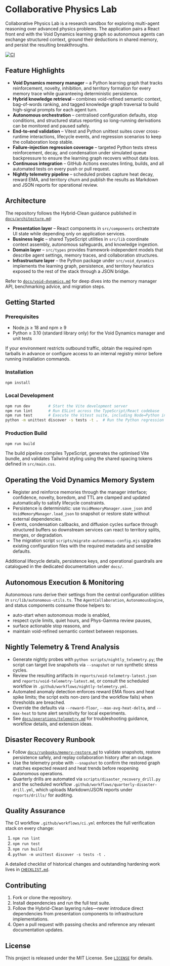 # Collaborative Physics Lab

Collaborative Physics Lab is a research sandbox for exploring multi-agent reasoning over advanced physics problems. The
application pairs a React front end with the Void Dynamics learning graph so autonomous agents can exchange structured
context, ground their deductions in shared memory, and persist the resulting breakthroughs.

[![CI](https://github.com/justinlietz93/collaborative-physicist-agents/actions/workflows/ci.yml/badge.svg)](https://github.com/justinlietz93/collaborative-physicist-agents/actions/workflows/ci.yml)

## Feature Highlights

- **Void Dynamics memory manager** – a Python learning graph that tracks reinforcement, novelty, inhibition, and territory
  formation for every memory trace while guaranteeing deterministic persistence.
- **Hybrid knowledge retrieval** – combines void-refined semantic context, bag-of-words ranking, and tagged knowledge graph
  traversal to build high-signal prompts for each agent turn.
- **Autonomous orchestration** – centralised configuration defaults, stop conditions, and structured status reporting so
  long-running derivations can be monitored and paused safely.
- **End-to-end validation** – Vitest and Python unittest suites cover cross-runtime interactions, lifecycle events, and
  regression scenarios to keep the collaboration loop stable.
- **Failure-injection regression coverage** – targeted Python tests stress reinforcement, decay, and condensation under
  simulated queue backpressure to ensure the learning graph recovers without data loss.
- **Continuous integration** – GitHub Actions executes linting, builds, and all automated tests on every push or pull request.
- **Nightly telemetry pipeline** – scheduled probes capture heat decay, reward EMA, and territory churn and publish the
  results as Markdown and JSON reports for operational review.

## Architecture

The repository follows the Hybrid-Clean guidance published in [`docs/architecture.md`](docs/architecture.md):

- **Presentation layer** – React components in `src/components` orchestrate UI state while depending only on application
  services.
- **Business logic** – shared TypeScript utilities in `src/lib` coordinate context assembly, autonomous safeguards, and
  knowledge ingestion.
- **Domain layer** – `src/types` provides framework-independent models that describe agent settings, memory traces, and
  collaboration structures.
- **Infrastructure layer** – the Python package under `src/void_dynamics` implements the learning graph, persistence, and
  territory heuristics exposed to the rest of the stack through a JSON bridge.

Refer to [`docs/void-dynamics.md`](docs/void-dynamics.md) for deep dives into the memory manager API, benchmarking advice, and
migration steps.

## Getting Started

### Prerequisites

- Node.js ≥ 18 and npm ≥ 9
- Python ≥ 3.10 (standard library only) for the Void Dynamics manager and unit tests

If your environment restricts outbound traffic, obtain the required npm tarballs in advance or configure access to an internal
registry mirror before running installation commands.

### Installation

```bash
npm install
```

### Local Development

```bash
npm run dev        # Start the Vite development server
npm run lint       # Run ESLint across the TypeScript/React codebase
npm run test       # Execute the Vitest suite, including Node↔Python integration coverage
python -m unittest discover -s tests -t .  # Run the Python regression suite
```

### Production Build

```bash
npm run build
```

The build pipeline compiles TypeScript, generates the optimised Vite bundle, and validates Tailwind styling using the shared
spacing tokens defined in `src/main.css`.

## Operating the Void Dynamics Memory System

- Register and reinforce memories through the manager interface; confidence, novelty, boredom, and TTL are clamped and updated
  automatically to satisfy lifecycle constraints.
- Persistence is deterministic: use `VoidMemoryManager.save_json` and `VoidMemoryManager.load_json` to snapshot or restore state
  without external dependencies.
- Events, condensation callbacks, and diffusion cycles surface through structured buffers so downstream services can react to
  territory splits, merges, or degradation.
- The migration script `scripts/migrate-autonomous-config.mjs` upgrades existing configuration files with the required metadata
  and sensible defaults.

Additional lifecycle details, persistence keys, and operational guardrails are catalogued in the dedicated documentation under
`docs/`.

## Autonomous Execution & Monitoring

Autonomous runs derive their settings from the central configuration utilities in `src/lib/autonomous-utils.ts`. The
`AgentCollaboration`, `AutonomousEngine`, and status components consume those helpers to:

- auto-start when autonomous mode is enabled,
- respect cycle limits, quiet hours, and Phys-Gamma review pauses,
- surface actionable stop reasons, and
- maintain void-refined semantic context between responses.

## Nightly Telemetry & Trend Analysis

- Generate nightly probes with `python scripts/nightly_telemetry.py`; the script can
  target live snapshots via `--snapshot` or run synthetic stress cycles.
- Review the resulting artifacts in `reports/void-telemetry-latest.json` and
  `reports/void-telemetry-latest.md`, or consult the scheduled workflow in
  `.github/workflows/nightly-telemetry.yml`.
- Automated anomaly detection enforces reward EMA floors and heat spike limits;
  the script exits non-zero (and the workflow fails) when thresholds are
  breached.
- Override the defaults via `--reward-floor`, `--max-avg-heat-delta`, and
  `--max-heat` to tune alert sensitivity for local experiments.
- See [`docs/operations/telemetry.md`](docs/operations/telemetry.md) for
  troubleshooting guidance, workflow details, and extension ideas.

## Disaster Recovery Runbook

- Follow [`docs/runbooks/memory-restore.md`](docs/runbooks/memory-restore.md) to
  validate snapshots, restore persistence safely, and replay collaboration
  history after an outage.
- Use the telemetry probe with `--snapshot` to confirm the restored graph matches
  expected reward and heat trends before reopening autonomous operations.
- Quarterly drills are automated via `scripts/disaster_recovery_drill.py` and
  the scheduled workflow `.github/workflows/quarterly-disaster-drill.yml`, which
  uploads Markdown/JSON reports under `reports/drills/` for auditing.

## Quality Assurance

The CI workflow `.github/workflows/ci.yml` enforces the full verification stack on every change:

1. `npm run lint`
2. `npm run test`
3. `npm run build`
4. `python -m unittest discover -s tests -t .`

A detailed checklist of historical changes and outstanding hardening work lives in [`CHECKLIST.md`](CHECKLIST.md).

## Contributing

1. Fork or clone the repository.
2. Install dependencies and run the full test suite.
3. Follow the Hybrid-Clean layering rules—never introduce direct dependencies from presentation components to infrastructure
   implementations.
4. Open a pull request with passing checks and reference any relevant documentation updates.

## License

This project is released under the MIT License. See [`LICENSE`](LICENSE) for details.
